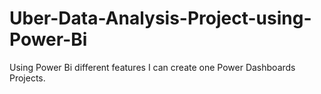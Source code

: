# Uber-Data-Analysis-Project-using-Power-Bi
Using Power Bi different features I can create one Power Dashboards Projects.
